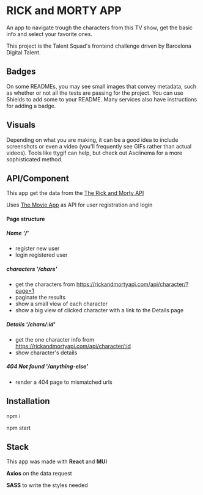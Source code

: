 # RICK and MORTY APP

An app to navigate trough the characters from this TV show, get the basic info and select your favorite ones.

This project is the Talent Squad's frontend challenge driven by Barcelona Digital Talent.

## Badges

On some READMEs, you may see small images that convey metadata, such as whether or not all the tests are passing for the project. You can use Shields to add some to your README. Many services also have instructions for adding a badge.

## Visuals

Depending on what you are making, it can be a good idea to include screenshots or even a video (you'll frequently see GIFs rather than actual videos). Tools like ttygif can help, but check out Asciinema for a more sophisticated method.

## API/Component

This app get the data from the [The Rick and Morty API](https://rickandmortyapi.com/)

Uses [The Movie App](https://github.com/vivitt/Movie_APP) as API for user registration and login

#### Page structure

##### Home '/'

- register new user
- login registered user

##### characters '/chars'

- get the characters from https://rickandmortyapi.com/api/character/?page=1
- paginate the results
- show a small view of each character
- show a big view of clicked character with a link to the Details page

##### Details '/chars/:id'

- get the one character info from https://rickandmortyapi.com/api/character/:id
- show character's details

##### 404 Not found '/anything-else'

- render a 404 page to mismatched urls

## Installation

npm i

npm start

## Stack

This app was made with **React** and **MUI**

**Axios** on the data request

**SASS** to write the styles needed
